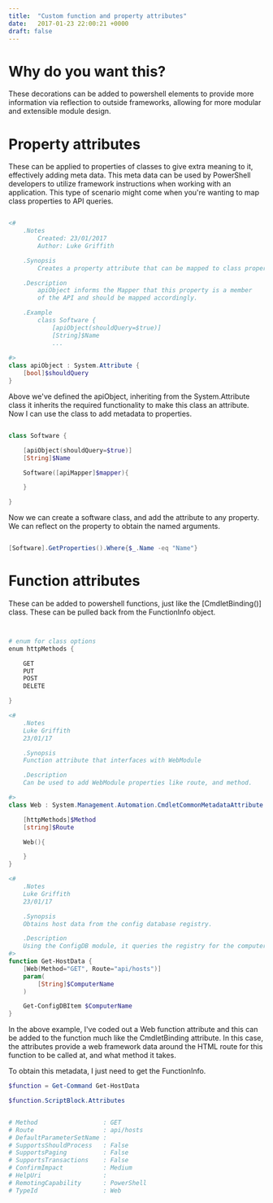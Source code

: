 ```yaml
---
title:  "Custom function and property attributes"
date:   2017-01-23 22:00:21 +0000
draft: false
---
```


# Why do you want this?
These decorations can be added to powershell elements to provide more information via reflection to outside frameworks, allowing for more modular and extensible module design.


# Property attributes
These can be applied to properties of classes to give extra meaning to it, effectively adding meta data. This meta data can be used by PowerShell developers to utilize framework instructions when working with an application. 
This type of scenario might come when you're wanting to map class properties to API queries.

```PowerShell

<#
    .Notes
        Created: 23/01/2017 
        Author: Luke Griffith

    .Synopsis
        Creates a property attribute that can be mapped to class properties.

    .Description
        apiObject informs the Mapper that this property is a member 
        of the API and should be mapped accordingly.

    .Example
        class Software {
            [apiObject(shouldQuery=$true)]
            [String]$Name   
            ...
    
#>
class apiObject : System.Attribute {
    [bool]$shouldQuery
}
```

Above we've defined the apiObject, inheriting from the System.Attribute class it inherits the required functionality to make this class an attribute. 
Now I can use the class to add metadata to properties.


```PowerShell

class Software {

    [apiObject(shouldQuery=$true)]
    [String]$Name

    Software([apiMapper]$mapper){

    }

}

```


Now we can create a software class, and add the attribute to any property. We can reflect on the property to obtain the named arguments. 

```PowerShell

[Software].GetProperties().Where{$_.Name -eq "Name"}

```


# Function attributes

These can be added to powershell functions, just like the [CmdletBinding()] class. These can be pulled back from the FunctionInfo object.

```PowerShell


# enum for class options
enum httpMethods {

    GET
    PUT
    POST
    DELETE

}

<#
    .Notes 
    Luke Griffith
    23/01/17

    .Synopsis
    Function attribute that interfaces with WebModule

    .Description
    Can be used to add WebModule properties like route, and method.

#>
class Web : System.Management.Automation.CmdletCommonMetadataAttribute { 

    [httpMethods]$Method
    [string]$Route

    Web(){ 

    }
}

<#
    .Notes 
    Luke Griffith
    23/01/17

    .Synopsis 
    Obtains host data from the config database registry.

    .Description
    Using the ConfigDB module, it queries the registry for the computer name provided.
#>
function Get-HostData {
    [Web(Method="GET", Route="api/hosts")]
    param(
        [String]$ComputerName
    )

    Get-ConfigDBItem $ComputerName
}


```

In the above example, I've coded out a Web function attribute and this can be added to the function much like the CmdletBinding attribute.
In this case, the attributes provide a web framework data around the HTML route for this function to be called at, and what method it takes.

To obtain this metadata, I just need to get the FunctionInfo.


```PowerShell
$function = Get-Command Get-HostData

$function.ScriptBlock.Attributes


# Method                  : GET
# Route                   : api/hosts
# DefaultParameterSetName : 
# SupportsShouldProcess   : False
# SupportsPaging          : False
# SupportsTransactions    : False
# ConfirmImpact           : Medium
# HelpUri                 : 
# RemotingCapability      : PowerShell
# TypeId                  : Web

```